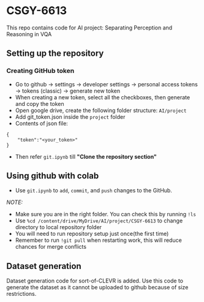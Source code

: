 # CSGY-6613
This repo contains code for AI project: Separating Perception and Reasoning in VQA

## Setting up the repository

### Creating GitHub token

- Go to github -> settings -> developer settings -> personal access tokens -> tokens (classic) -> generate new token
- When creating a new token, select all the checkboxes, then generate and copy the token
- Open google drive, create the following folder structure: `AI/project`
- Add git_token.json inside the `project` folder
- Contents of json file:

```
{
    "token":"<your_token>"
}
```
- Then refer `git.ipynb` till **"Clone the repository section"**

## Using github with colab

- Use `git.ipynb` to `add`, `commit`, and `push` changes to the GitHub.


*NOTE:*
- Make sure you are in the right folder. You can check this by running `!ls`
- Use `%cd /content/drive/MyDrive/AI/project/CSGY-6613` to change directory to local repository folder
- You will need to run repository setup just once(the first time)
- Remember to run `!git pull` when restarting work, this will reduce chances for merge conflicts

## Dataset generation
Dataset generation code for sort-of-CLEVR is added. Use this code to generate the dataset as it cannot be uploaded to github because of size restrictions.
